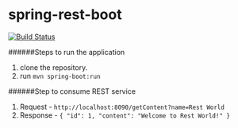 # spring-rest-boot

[![Build Status](https://cloud.drone.io/api/badges/SwamiKalagiri/spring-rest-boot/status.svg)](https://cloud.drone.io/SwamiKalagiri/spring-rest-boot)

######Steps to run the application

1. clone the repository.
2. run `mvn spring-boot:run`


######Step to consume REST service

1. Request - `http://localhost:8090/getContent?name=Rest World`
2. Response -
        `{
           "id": 1,
           "content": "Welcome to Rest World!"
         }`

